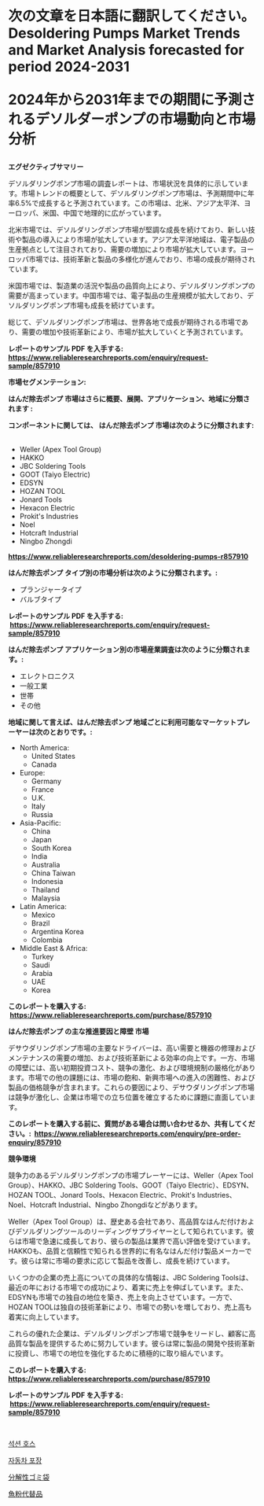 <p><h1>次の文章を日本語に翻訳してください。Desoldering Pumps Market Trends and Market Analysis forecasted for period 2024-2031

2024年から2031年までの期間に予測されるデソルダーポンプの市場動向と市場分析</h1></p><p><strong>エグゼクティブサマリー</strong></p>
<p><p>デソルダリングポンプ市場の調査レポートは、市場状況を具体的に示しています。市場トレンドの概要として、デソルダリングポンプ市場は、予測期間中に年率6.5%で成長すると予測されています。この市場は、北米、アジア太平洋、ヨーロッパ、米国、中国で地理的に広がっています。</p><p>北米市場では、デソルダリングポンプ市場が堅調な成長を続けており、新しい技術や製品の導入により市場が拡大しています。アジア太平洋地域は、電子製品の生産拠点として注目されており、需要の増加により市場が拡大しています。ヨーロッパ市場では、技術革新と製品の多様化が進んでおり、市場の成長が期待されています。</p><p>米国市場では、製造業の活況や製品の品質向上により、デソルダリングポンプの需要が高まっています。中国市場では、電子製品の生産規模が拡大しており、デソルダリングポンプ市場も成長を続けています。</p><p>総じて、デソルダリングポンプ市場は、世界各地で成長が期待される市場であり、需要の増加や技術革新により、市場が拡大していくと予測されています。</p></p>
<p><strong>レポートのサンプル PDF を入手する: <a href="https://www.reliableresearchreports.com/enquiry/request-sample/857910">https://www.reliableresearchreports.com/enquiry/request-sample/857910</a></strong></p>
<p><strong>市場セグメンテーション:</strong></p>
<p><strong> はんだ除去ポンプ 市場はさらに概要、展開、アプリケーション、地域に分類されます :</strong></p>
<p><strong>コンポーネントに関しては、 はんだ除去ポンプ 市場は次のように分類されます: &nbsp;</strong></p>
<p><ul><li>Weller (Apex Tool Group)</li><li>HAKKO</li><li>JBC Soldering Tools</li><li>GOOT (Taiyo Electric)</li><li>EDSYN</li><li>HOZAN TOOL</li><li>Jonard Tools</li><li>Hexacon Electric</li><li>Prokit's Industries</li><li>Noel</li><li>Hotcraft Industrial</li><li>Ningbo Zhongdi</li></ul></p>
<p><strong><a href="https://www.reliableresearchreports.com/desoldering-pumps-r857910">https://www.reliableresearchreports.com/desoldering-pumps-r857910</a></strong></p>
<p><strong> はんだ除去ポンプ タイプ別の市場分析は次のように分類されます。:</strong></p>
<p><ul><li>プランジャータイプ</li><li>バルブタイプ</li></ul></p>
<p><strong>レポートのサンプル PDF を入手する: &nbsp;<a href="https://www.reliableresearchreports.com/enquiry/request-sample/857910">https://www.reliableresearchreports.com/enquiry/request-sample/857910</a></strong></p>
<p><strong> はんだ除去ポンプ アプリケーション別の市場産業調査は次のように分類されます。:</strong></p>
<p><ul><li>エレクトロニクス</li><li>一般工業</li><li>世帯</li><li>その他</li></ul></p>
<p><strong>地域に関して言えば、はんだ除去ポンプ 地域ごとに利用可能なマーケットプレーヤーは次のとおりです。:</strong></p>
<p><ul>
    <li>
        North America:
        <ul>
            <li>United States</li>
            <li>Canada</li>
        </ul>
    </li>
    <li>
        Europe:
        <ul>
            <li>Germany</li>
            <li>France</li>
            <li>U.K.</li>
            <li>Italy</li>
            <li>Russia</li>
        </ul>
    </li>
    <li>
        Asia-Pacific:
        <ul>
            <li>China</li>
            <li>Japan</li>
            <li>South Korea</li>
            <li>India</li>
            <li>Australia</li>
            <li>China Taiwan</li>
            <li>Indonesia</li>
            <li>Thailand</li>
            <li>Malaysia</li>
        </ul>
    </li>
    <li>
        Latin America:
        <ul>
            <li>Mexico</li>
            <li>Brazil</li>
            <li>Argentina Korea</li>
            <li>Colombia</li>
        </ul>
    </li>
    <li>
        Middle East & Africa:
        <ul>
            <li>Turkey</li>
            <li>Saudi</li>
            <li>Arabia</li>
            <li>UAE</li>
            <li>Korea</li>
        </ul>
    </li>
    </ul></p>
<p><strong>このレポートを購入する: &nbsp;<a href="https://www.reliableresearchreports.com/purchase/857910">https://www.reliableresearchreports.com/purchase/857910</a></strong></p>
<p><strong>はんだ除去ポンプ の主な推進要因と障壁 市場</strong></p>
<p><p>デサウダリングポンプ市場の主要なドライバーは、高い需要と機器の修理およびメンテナンスの需要の増加、および技術革新による効率の向上です。一方、市場の障壁には、高い初期投資コスト、競争の激化、および環境規制の厳格化があります。市場での他の課題には、市場の飽和、新興市場への進入の困難性、および製品の価格競争が含まれます。これらの要因により、デサウダリングポンプ市場は競争が激化し、企業は市場での立ち位置を確立するために課題に直面しています。</p></p>
<p><strong>このレポートを購入する前に、質問がある場合は問い合わせるか、共有してください。:&nbsp; <a href="https://www.reliableresearchreports.com/enquiry/pre-order-enquiry/857910">https://www.reliableresearchreports.com/enquiry/pre-order-enquiry/857910</a></strong></p>
<p><strong>競争環境</strong></p>
<p><p>競争力のあるデソルダリングポンプの市場プレーヤーには、Weller（Apex Tool Group）、HAKKO、JBC Soldering Tools、GOOT（Taiyo Electric）、EDSYN、HOZAN TOOL、Jonard Tools、Hexacon Electric、Prokit's Industries、Noel、Hotcraft Industrial、Ningbo Zhongdiなどがあります。</p><p>Weller（Apex Tool Group）は、歴史ある会社であり、高品質なはんだ付けおよびデソルダリングツールのリーディングサプライヤーとして知られています。彼らは市場で急速に成長しており、彼らの製品は業界で高い評価を受けています。 HAKKOも、品質と信頼性で知られる世界的に有名なはんだ付け製品メーカーです。彼らは常に市場の要求に応じて製品を改善し、成長を続けています。</p><p>いくつかの企業の売上高についての具体的な情報は、JBC Soldering Toolsは、最近の年における市場での成功により、着実に売上を伸ばしています。また、EDSYNも市場での独自の地位を築き、売上を向上させています。一方で、HOZAN TOOLは独自の技術革新により、市場での勢いを増しており、売上高も着実に向上しています。</p><p>これらの優れた企業は、デソルダリングポンプ市場で競争をリードし、顧客に高品質な製品を提供するために努力しています。彼らは常に製品の開発や技術革新に投資し、市場での地位を強化するために積極的に取り組んでいます。</p></p>
<p><strong>このレポートを購入する: &nbsp; <a href="https://www.reliableresearchreports.com/purchase/857910">https://www.reliableresearchreports.com/purchase/857910</a></strong></p>
<p><strong>レポートのサンプル PDF を入手する: &nbsp;<a href="https://www.reliableresearchreports.com/enquiry/request-sample/857910">https://www.reliableresearchreports.com/enquiry/request-sample/857910</a></strong><strong></strong></p>
<p>&nbsp;</p>
<p><p><a href="https://medium.com/@bennyuigleyjks/%ED%9D%A1%EC%9E%85-%ED%98%B8%EC%8A%A4-%EC%8B%9C%EC%9E%A5-%EC%A1%B0%EC%82%AC-%EB%B3%B4%EA%B3%A0%EC%84%9C-%EA%B7%B8-%EC%97%AD%EC%82%AC-%EB%B0%8F-2024%EB%85%84%EB%B6%80%ED%84%B0-2031%EB%85%84%EA%B9%8C%EC%A7%80%EC%9D%98-%EC%98%88%EC%B8%A1-5f3f816befd9">석션 호스</a></p><p><a href="https://medium.com/@hulk678678/%EC%9E%90%EB%8F%99%EC%B0%A8-%ED%8F%AC%EC%9E%A5-%EC%8B%9C%EC%9E%A5-%ED%86%B5%EC%B0%B0-%EC%8B%9C%EC%9E%A5-%EB%8F%99%ED%96%A5-%EC%84%B1%EC%9E%A5-2024%EB%85%84%EB%B6%80%ED%84%B0-2031%EB%85%84%EA%B9%8C%EC%A7%80-%EC%98%88%EC%B8%A1%EB%90%9C-%EA%B2%83-55e8c23043bb">자동차 포장</a></p><p><a href="https://medium.com/@roberts65david/%E7%94%9F%E5%88%86%E8%A7%A3%E6%80%A7%E3%81%94%E3%81%BF%E8%A2%8B%E3%81%AE%E5%B8%82%E5%A0%B4%E8%A6%8F%E6%A8%A1-%E5%B9%B4%E9%96%93%E6%88%90%E9%95%B7%E7%8E%87-%E3%83%88%E3%83%AC%E3%83%B3%E3%83%892024-2030-a47e5d515390">分解性ゴミ袋</a></p><p><a href="https://medium.com/@carolynsparkly/%E9%AD%9A%E7%B2%89%E4%BB%A3%E6%9B%BF%E5%B8%82%E5%A0%B4%E3%81%AE%E5%88%86%E6%9E%90%E3%81%A82024%E5%B9%B4%E3%81%8B%E3%82%892031%E5%B9%B4%E3%81%BE%E3%81%A7%E3%81%AE%E4%BA%88%E6%B8%AC%E3%82%B5%E3%82%A4%E3%82%BA-ba0dcaee65df">魚粉代替品</a></p></p>